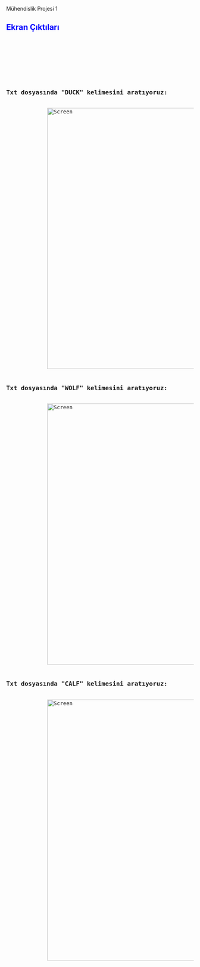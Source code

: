 Mühendislik Projesi 1
  
  <h2 style="color:blue;">Ekran Çıktıları</h2>
<pre>
    <div class="container">
        <div class="block two first">
            <div class="wrap">
            <h3>Txt dosyasında "DUCK" kelimesini aratıyoruz:</h3>
             <img alt="Screen" title="Screen" src="https://user-images.githubusercontent.com/29856507/38926697-49c440f0-430c-11e8-8f7b-7320a9b91b9b.png" width=700>
             <h3>Txt dosyasında "WOLF" kelimesini aratıyoruz:</h3>
             <img alt="Screen" title="Screen" src="https://user-images.githubusercontent.com/29856507/38926772-7f26077e-430c-11e8-9f25-a6d44caea0e8.png" width=700>
             <h3>Txt dosyasında "CALF" kelimesini aratıyoruz:</h3>
             <img alt="Screen" title="Screen" src="https://user-images.githubusercontent.com/29856507/38926986-086dfa0a-430d-11e8-91a9-b541cc38cb1e.png" width=700>
            </div>
        </div>
    </div>
</pre>
